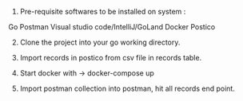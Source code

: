 1. Pre-requisite softwares to be installed on system :

Go
Postman
Visual studio code/IntelliJ/GoLand
Docker
Postico

2. Clone the project into your go working directory.

3. Import records in postico from csv file in records table.

3. Start docker with -> docker-compose up

4. Import postman collection into postman, hit all records end point.